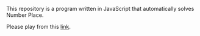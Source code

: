 This repository is a program written in JavaScript that automatically solves Number Place.

Please play from this [link](https://kanagayo.github.io/auto-number-place).